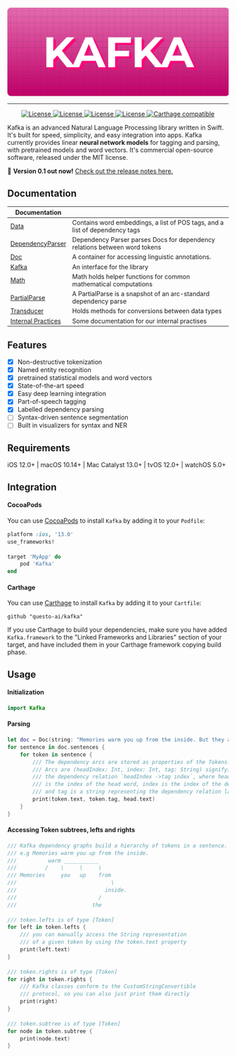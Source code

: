 <div align="center">
    <br>
    <img src="https://github.com/questo-ai/kafka/raw/master/docs/Header.jpg" width="600"/>
    <hr/>
</div>
<p align="center">
    <a href="#">
        <img alt="License" src="https://github.com/questo-ai/kafka/workflows/CI/badge.svg">
    </a>
    <a href=#"">
        <img alt="License" src="https://img.shields.io/badge/platform-iOS-violet.svg">
    </a>
    <a href="#">
        <img alt="License" src="https://img.shields.io/badge/language-swift-orange.svg">
    </a>
    <a href="https://github.com/questo-ai/kafka/blob/master/LICENSE">
        <img alt="License" src="https://img.shields.io/badge/License-MIT-blue.svg">
    </a>
    <a href="https://github.com/Carthage/Carthage">
        <img alt="Carthage compatible" src="https://img.shields.io/badge/Carthage-compatible-4BC51D.svg?style=flat">
    </a> 
</p>

Kafka is an advanced Natural Language Processing library written in Swift. It's built for speed, simplicity, and easy integration into apps. Kafka currently provides linear **neural network models** for tagging and parsing, with pretrained models and word vectors. It's commercial open-source software, released under the MIT license.

💫 **Version 0.1 out now!**
[Check out the release notes here.](https://github.com/questo-ai/kafka/releases)

## Documentation

| Documentation      |                                                                |
| ------------------ | -------------------------------------------------------------- |
| [Data]             | Contains word embeddings, a list of POS tags, and a list of dependency tags
| [DependencyParser] | Dependency Parser parses Docs for dependency relations between word tokens
| [Doc]              | A container for accessing linguistic annotations.
| [Kafka]            | An interface for the library
| [Math]             | Math holds helper functions for common mathematical computations
| [PartialParse]     | A PartialParse is a snapshot of an arc-standard dependency parse
| [Transducer]       | Holds methods for conversions between data types
| [Internal Practices]       | Some documentation for our internal practises


[Data]: docs/source/Data.md
[DependencyParser]: docs/source/DependencyParser.md
[Doc]: docs/source/Doc.md
[Kafka]: docs/source/Kafka.md
[Math]: docs/source/Math.md
[PartialParse]: docs/source/PartialParse.md
[Transducer]: docs/source/Transducer.md
[Internal Practices]: docs/source/Internal_Practices.md

## Features
- [x] Non-destructive tokenization
- [x] Named entity recognition
- [x] pretrained statistical models and word vectors
- [x] State-of-the-art speed
- [x] Easy deep learning integration
- [x] Part-of-speech tagging
- [x] Labelled dependency parsing
- [ ] Syntax-driven sentence segmentation
- [ ] Built in visualizers for syntax and NER
## Requirements
iOS 12.0+ | macOS 10.14+ | Mac Catalyst 13.0+ | tvOS 12.0+ | watchOS 5.0+
## Integration
#### CocoaPods

You can use [CocoaPods](http://cocoapods.org/) to install `Kafka` by adding it to your `Podfile`:

```ruby
platform :ios, '13.0'
use_frameworks!

target 'MyApp' do
    pod 'Kafka'
end
```

#### Carthage
You can use [Carthage](https://github.com/Carthage/Carthage) to install `Kafka` by adding it to your `Cartfile`:

```
github "questo-ai/kafka"
```

If you use Carthage to build your dependencies, make sure you have added `Kafka.framework` to the "Linked Frameworks and Libraries" section of your target, and have included them in your Carthage framework copying build phase.

## Usage
#### Initialization

```swift
import Kafka
```

#### Parsing
```swift
let doc = Doc(string: "Memories warm you up from the inside. But they also tear you apart.") // From Haruki Murakami, Kafka on the Shore
for sentence in doc.sentences {
    for token in sentence {
        /// The dependency arcs are stored as properties of the Tokens.
        /// Arcs are (headIndex: Int, index: Int, tag: String) signifying
        /// the dependency relation `headIndex ->tag index`, where headIndex
        /// is the index of the head word, index is the index of the dependant,
        /// and tag is a string representing the dependency relation label.
        print(token.text, token.tag, head.text)
    }
}
```
#### Accessing Token subtrees, lefts and rights
```swift
/// Kafka dependency graphs build a hierarchy of tokens in a sentence.
/// e.g Memories warm you up from the inside.
///          warm ___________
///         /    \     \     \
/// Memories     you   up    from
///                              \
///                            inside.
///                          /
///                        the

/// token.lefts is of type [Token]
for left in token.lefts {
    /// you can manually access the String representation 
    /// of a given token by using the token.text property
    print(left.text)
}

/// token.rights is of type [Token]
for right in token.rights {
    /// Kafka classes conform to the CustomStringConvertible
    /// protocol, so you can also just print them directly
    print(right)
}

/// token.subtree is of type [Token]
for node in token.subtree {
    print(node.text)
}
```
